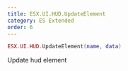 ```yaml
---
title: ESX.UI.HUD.UpdateElement
category: ES Extended
order: 6
---
```


```lua
ESX.UI.HUD.UpdateElement(name, data)
```

Update hud element
